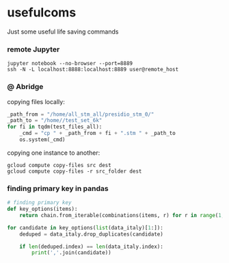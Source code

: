 # usefulcoms
Just some useful life saving commands


### remote Jupyter

```
jupyter notebook --no-browser --port=8889
ssh -N -L localhost:8888:localhost:8889 user@remote_host
```

### @ Abridge

copying files locally:

```python
_path_from = "/home/all_stm_all/presidio_stm_0/"
_path_to = "/home//test_set_6k"
for fi in tqdm(test_files_all):
    _cmd = "cp " + _path_from + fi + ".stm " + _path_to
    os.system(_cmd)
```

copying one instance to another:

```
gcloud compute copy-files src dest
gcloud compute copy-files -r src_folder dest
```


### finding primary key in pandas
```python
# finding primary key
def key_options(items):
    return chain.from_iterable(combinations(items, r) for r in range(1, len(items)+1) )

for candidate in key_options(list(data_italy)[1:]):
    deduped = data_italy.drop_duplicates(candidate)

    if len(deduped.index) == len(data_italy.index):
        print(','.join(candidate))
```
